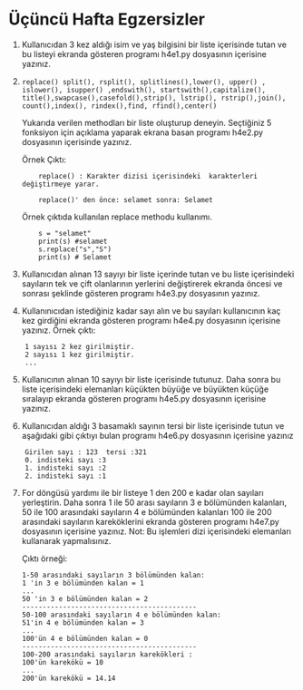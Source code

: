 # Üçüncü Hafta Egzersizler

1) Kullanıcıdan 3 kez aldığı isim ve yaş bilgisini bir liste içerisinde tutan ve bu listeyi ekranda gösteren programı h4e1.py dosyasının içerisine yazınız.

2)
    ``` 
    replace() split(), rsplit(), splitlines(),lower(), upper() ,  
    islower(), isupper() ,endswith(), startswith(),capitalize(),   
    title(),swapcase(),casefold(),strip(), lstrip(), rstrip(),join(),
    count(),index(), rindex(),find, rfind(),center()
    ```
    Yukarıda verilen methodları bir liste oluşturup deneyin.    Seçtiğiniz 5 fonksiyon için açıklama yaparak ekrana basan  programı h4e2.py dosyasının içerisinde yazınız.

    Örnek Çıktı:

    ```
        replace() : Karakter dizisi içerisindeki  karakterleri değiştirmeye yarar.

        replace()' den önce: selamet sonra: Selamet

    ```

    Örnek çıktıda kullanılan replace methodu kullanımı.
    ```
        s = "selamet"
        print(s) #selamet
        s.replace("s","S")
        print(s) # Selamet
    ```

3) Kullanıcıdan alınan 13 sayıyı bir liste içerinde tutan ve bu liste içerisindeki sayıların tek ve çift olanlarının yerlerini değiştirerek ekranda öncesi ve sonrası şeklinde gösteren programı h4e3.py dosyasının yazınız.

4) Kullanınıcıdan istediğiniz kadar sayı alın ve bu sayıları kullanıcının kaç kez girdiğini ekranda gösteren programı h4e4.py dosyasının içerisine yazınız.
Örnek çıktı:
```
    1 sayısı 2 kez girilmiştir.
    2 sayısı 1 kez girilmiştir.
    ...
```


5) Kullanıcının alınan 10 sayıyı bir liste içerisinde tutunuz. Daha sonra bu liste içerisindeki elemanları küçükten büyüğe ve büyükten küçüğe sıralayıp ekranda gösteren programı h4e5.py dosyasının içerisine yazınız.

6) Kullanıcıdan aldığı 3 basamaklı sayının tersi bir liste içerisinde tutun ve aşağıdaki gibi çıktıyı bulan programı h4e6.py dosyasının içerisine yazınız

```
    Girilen sayı : 123  tersi :321
    0. indisteki sayı :3
    1. indisteki sayı :2
    2. indisteki sayı :1
```

7) For döngüsü yardımı ile bir listeye 1 den 200 e kadar olan sayıları yerleştirin. Daha sonra 1 ile 50 arası sayıların 3 e bölümünden kalanları, 50 ile 100 arasındaki sayıların 4 e bölümünden kalanları 100 ile 200 arasındaki sayıların kareköklerini ekranda gösteren programı h4e7.py dosyasının içerisine yazınız. Not: Bu işlemleri dizi içerisindeki elemanları kullanarak yapmalısınız.

    Çıktı örneği:
    ```
    1-50 arasındaki sayıların 3 bölümünden kalan:
    1 'in 3 e bölümünden kalan = 1
    ...
    50 'in 3 e bölümünden kalan = 2
    -------------------------------------------
    50-100 arasındaki sayıların 4 e bölümünden kalan:
    51'in 4 e bölümünden kalan = 3
    ...
    100'ün 4 e bölümünden kalan = 0
    -------------------------------------------
    100-200 arasındaki sayıların karekökleri :
    100'ün karekökü = 10
    ...
    200'ün karekökü = 14.14
    ```
